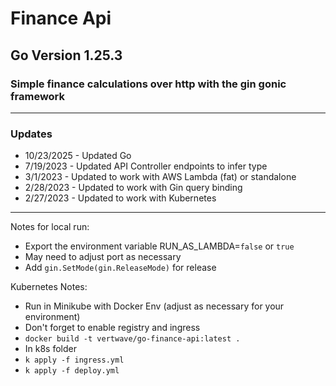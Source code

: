 # Finance Api

## Go Version 1.25.3

### Simple finance calculations over http with the gin gonic framework

---

### Updates

- 10/23/2025 - Updated Go
- 7/19/2023 - Updated API Controller endpoints to infer type
- 3/1/2023 - Updated to work with AWS Lambda (fat) or standalone
- 2/28/2023 - Updated to work with Gin query binding
- 2/27/2023 - Updated to work with Kubernetes

---

Notes for local run:

- Export the environment variable RUN_AS_LAMBDA=`false` or `true`
- May need to adjust port as necessary
- Add `gin.SetMode(gin.ReleaseMode)` for release

Kubernetes Notes:

- Run in Minikube with Docker Env (adjust as necessary for your environment)
- Don't forget to enable registry and ingress
- `docker build -t vertwave/go-finance-api:latest .`
- In k8s folder
- `k apply -f ingress.yml`
- `k apply -f deploy.yml`
